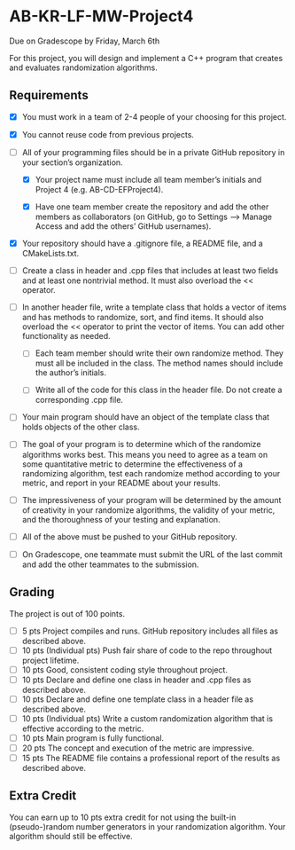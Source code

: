 # AB-KR-LF-MW-Project4
Due on Gradescope by Friday, March 6th

For this project, you will design and implement a C++ program that creates and evaluates
randomization algorithms.

## Requirements
- [x] You must work in a team of 2-4 people of your choosing for this project.

- [x] You cannot reuse code from previous projects.

- [ ] All of your programming files should be in a private GitHub repository in your section’s organization.
   
    - [x] Your project name must include all team member’s initials and Project 4 (e.g. AB-CD-EFProject4).
  
    - [x] Have one team member create the repository and add the other members as collaborators
          (on GitHub, go to Settings —> Manage Access and add the others’ GitHub usernames).

- [x] Your repository should have a .gitignore file, a README file, and a CMakeLists.txt.

- [ ] Create a class in header and .cpp files that includes at least two fields and at least one
      nontrivial method. It must also overload the << operator.

- [ ] In another header file, write a template class that holds a vector of items and has methods to
      randomize, sort, and find items. It should also overload the << operator to print the vector of
      items. You can add other functionality as needed.
    
    - [ ] Each team member should write their own randomize method. They must all be included in
      the class. The method names should include the author’s initials.
   
    - [ ] Write all of the code for this class in the header file. Do not create a corresponding .cpp file.

- [ ] Your main program should have an object of the template class that holds objects of the other class.

- [ ] The goal of your program is to determine which of the randomize algorithms works best. This means you 
      need to agree as a team on some quantitative metric to determine the effectiveness of a randomizing 
      algorithm, test each randomize method according to your metric, and report in your README about 
      your results.

- [ ] The impressiveness of your program will be determined by the amount of creativity in your randomize 
      algorithms, the validity of your metric, and the thoroughness of your testing and explanation.

- [ ] All of the above must be pushed to your GitHub repository.

- [ ] On Gradescope, one teammate must submit the URL of the last commit and add the other teammates to 
      the submission.
     
## Grading
The project is out of 100 points.

- [ ] 5 pts Project compiles and runs. GitHub repository includes all files as described above.
- [ ] 10 pts (Individual pts) Push fair share of code to the repo throughout project lifetime.
- [ ] 10 pts Good, consistent coding style throughout project.
- [ ] 10 pts Declare and define one class in header and .cpp files as described above.
- [ ] 10 pts Declare and define one template class in a header file as described above.
- [ ] 10 pts (Individual pts) Write a custom randomization algorithm that is effective according to the metric.
- [ ] 10 pts Main program is fully functional.
- [ ] 20 pts The concept and execution of the metric are impressive.
- [ ] 15 pts The README file contains a professional report of the results as described above.

## Extra Credit
You can earn up to 10 pts extra credit for not using the built-in (pseudo-)random number generators in your 
randomization algorithm. Your algorithm should still be effective.